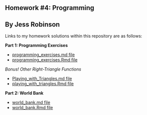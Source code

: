 Homework #4: Programming
-------------
By Jess Robinson
-------------

Links to my homework solutions within this repository are as follows:

**Part 1: Programming Exercises**

-   [programming_exercises.md file](programming_exercises.md)
-   [programming_exercises.Rmd file](programming_exercises.Rmd)

*Bonus! Other Right-Triangle Functions* 

-   [Playing_with_Triangles.md file](Playing_with_Triangles.md)
-   [playing_with_triangles.Rmd file](playing_with_triangles.Rmd)

**Part 2: World Bank**

-   [world_bank.md file](world_bank.md)
-   [world_bank.Rmd file](world_bank.Rmd)
